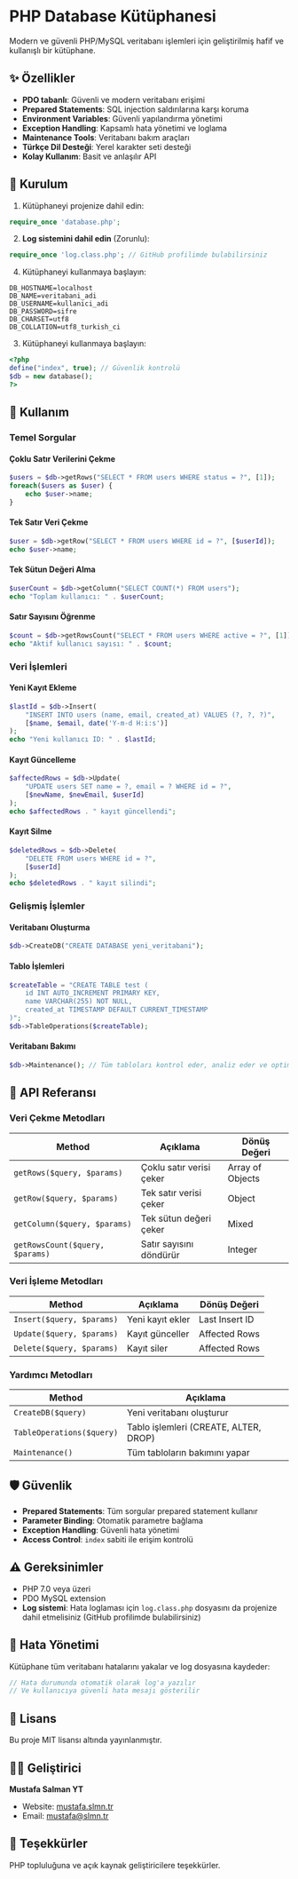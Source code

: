 # PHP Database Kütüphanesi

Modern ve güvenli PHP/MySQL veritabanı işlemleri için geliştirilmiş hafif ve kullanışlı bir kütüphane.

## ✨ Özellikler

- **PDO tabanlı**: Güvenli ve modern veritabanı erişimi
- **Prepared Statements**: SQL injection saldırılarına karşı koruma
- **Environment Variables**: Güvenli yapılandırma yönetimi
- **Exception Handling**: Kapsamlı hata yönetimi ve loglama
- **Maintenance Tools**: Veritabanı bakım araçları
- **Türkçe Dil Desteği**: Yerel karakter seti desteği
- **Kolay Kullanım**: Basit ve anlaşılır API

## 🚀 Kurulum

1. Kütüphaneyi projenize dahil edin:
```php
require_once 'database.php';
```

2. **Log sistemini dahil edin** (Zorunlu):
```php
require_once 'log.class.php'; // GitHub profilimde bulabilirsiniz
```

4. Kütüphaneyi kullanmaya başlayın:
```env
DB_HOSTNAME=localhost
DB_NAME=veritabani_adi
DB_USERNAME=kullanici_adi
DB_PASSWORD=sifre
DB_CHARSET=utf8
DB_COLLATION=utf8_turkish_ci
```

3. Kütüphaneyi kullanmaya başlayın:
```php
<?php
define("index", true); // Güvenlik kontrolü
$db = new database();
?>
```

## 📖 Kullanım

### Temel Sorgular

#### Çoklu Satır Verilerini Çekme
```php
$users = $db->getRows("SELECT * FROM users WHERE status = ?", [1]);
foreach($users as $user) {
    echo $user->name;
}
```

#### Tek Satır Veri Çekme
```php
$user = $db->getRow("SELECT * FROM users WHERE id = ?", [$userId]);
echo $user->name;
```

#### Tek Sütun Değeri Alma
```php
$userCount = $db->getColumn("SELECT COUNT(*) FROM users");
echo "Toplam kullanıcı: " . $userCount;
```

#### Satır Sayısını Öğrenme
```php
$count = $db->getRowsCount("SELECT * FROM users WHERE active = ?", [1]);
echo "Aktif kullanıcı sayısı: " . $count;
```

### Veri İşlemleri

#### Yeni Kayıt Ekleme
```php
$lastId = $db->Insert(
    "INSERT INTO users (name, email, created_at) VALUES (?, ?, ?)",
    [$name, $email, date('Y-m-d H:i:s')]
);
echo "Yeni kullanıcı ID: " . $lastId;
```

#### Kayıt Güncelleme
```php
$affectedRows = $db->Update(
    "UPDATE users SET name = ?, email = ? WHERE id = ?",
    [$newName, $newEmail, $userId]
);
echo $affectedRows . " kayıt güncellendi";
```

#### Kayıt Silme
```php
$deletedRows = $db->Delete(
    "DELETE FROM users WHERE id = ?",
    [$userId]
);
echo $deletedRows . " kayıt silindi";
```

### Gelişmiş İşlemler

#### Veritabanı Oluşturma
```php
$db->CreateDB("CREATE DATABASE yeni_veritabani");
```

#### Tablo İşlemleri
```php
$createTable = "CREATE TABLE test (
    id INT AUTO_INCREMENT PRIMARY KEY,
    name VARCHAR(255) NOT NULL,
    created_at TIMESTAMP DEFAULT CURRENT_TIMESTAMP
)";
$db->TableOperations($createTable);
```

#### Veritabanı Bakımı
```php
$db->Maintenance(); // Tüm tabloları kontrol eder, analiz eder ve optimize eder
```

## 🔧 API Referansı

### Veri Çekme Metodları

| Method | Açıklama | Dönüş Değeri |
|--------|----------|--------------|
| `getRows($query, $params)` | Çoklu satır verisi çeker | Array of Objects |
| `getRow($query, $params)` | Tek satır verisi çeker | Object |
| `getColumn($query, $params)` | Tek sütun değeri çeker | Mixed |
| `getRowsCount($query, $params)` | Satır sayısını döndürür | Integer |

### Veri İşleme Metodları

| Method | Açıklama | Dönüş Değeri |
|--------|----------|--------------|
| `Insert($query, $params)` | Yeni kayıt ekler | Last Insert ID |
| `Update($query, $params)` | Kayıt günceller | Affected Rows |
| `Delete($query, $params)` | Kayıt siler | Affected Rows |

### Yardımcı Metodları

| Method | Açıklama |
|--------|----------|
| `CreateDB($query)` | Yeni veritabanı oluşturur |
| `TableOperations($query)` | Tablo işlemleri (CREATE, ALTER, DROP) |
| `Maintenance()` | Tüm tabloların bakımını yapar |

## 🛡️ Güvenlik

- **Prepared Statements**: Tüm sorgular prepared statement kullanır
- **Parameter Binding**: Otomatik parametre bağlama
- **Exception Handling**: Güvenli hata yönetimi
- **Access Control**: `index` sabiti ile erişim kontrolü

## ⚠️ Gereksinimler

- PHP 7.0 veya üzeri
- PDO MySQL extension
- **Log sistemi**: Hata loglaması için `log.class.php` dosyasını da projenize dahil etmelisiniz (GitHub profilimde bulabilirsiniz)

## 🐛 Hata Yönetimi

Kütüphane tüm veritabanı hatalarını yakalar ve log dosyasına kaydeder:

```php
// Hata durumunda otomatik olarak log'a yazılır
// Ve kullanıcıya güvenli hata mesajı gösterilir
```

## 📝 Lisans

Bu proje MIT lisansı altında yayınlanmıştır.

## 👨‍💻 Geliştirici

**Mustafa Salman YT**
- Website: [mustafa.slmn.tr](https://mustafa.slmn.tr)
- Email: mustafa@slmn.tr


## 🙏 Teşekkürler

PHP topluluğuna ve açık kaynak geliştiricilere teşekkürler.
